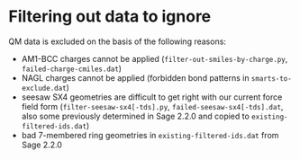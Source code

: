 # Filtering out data to ignore

QM data is excluded on the basis of the following reasons:

- AM1-BCC charges cannot be applied (`filter-out-smiles-by-charge.py`, `failed-charge-cmiles.dat`)
- NAGL charges cannot be applied (forbidden bond patterns in `smarts-to-exclude.dat`)
- seesaw SX4 geometries are difficult to get right with our current force field form (`filter-seesaw-sx4[-tds].py`, `failed-seesaw-sx4[-tds].dat`, also some previously determined in Sage 2.2.0 and copied to `existing-filtered-ids.dat`)
- bad 7-membered ring geometries in `existing-filtered-ids.dat` from Sage 2.2.0
